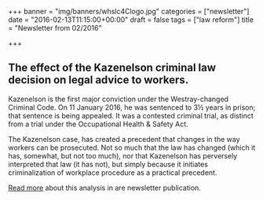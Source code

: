 +++
banner = "img/banners/whslc4Clogo.jpg"
categories = ["newsletter"]
date = "2016-02-13T11:15:00+00:00"
draft = false
tags = ["law reform"]
title = "Newsletter from 02/2016"

+++
## The effect of the Kazenelson criminal law decision on legal advice to workers.

Kazenelson is the first major conviction under the Westray-changed Criminal Code. On 11 January 2016, he was sentenced to 3½ years in prison; that sentence is being appealed. It was a contested criminal trial, as distinct from a trial under the Occupational Health & Safety Act.

The Kazenelson case,
has created a precedent that changes in the way workers can be prosecuted. Not so much that the law has changed (which it has, somewhat, but not too much), nor that Kazenelson has perversely interpreted that law (it has not), but simply because it initiates criminalization of workplace procedure as a practical precedent.

[Read more](https://s3.amazonaws.com/newsletter.workers-safety.ca/newsletters/2016+02/2016+02.+Vol.24.+No.1+.pdf) about this analysis in are newsletter publication.
